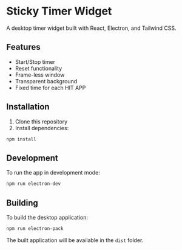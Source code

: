 # Sticky Timer Widget

A desktop timer widget built with React, Electron, and Tailwind CSS.

## Features

- Start/Stop timer
- Reset functionality
- Frame-less window
- Transparent background
- Fixed time for each HIT APP

## Installation

1. Clone this repository
2. Install dependencies:

```bash
npm install
```

## Development

To run the app in development mode:

```bash
npm run electron-dev
```

## Building

To build the desktop application:

```bash
npm run electron-pack
```

The built application will be available in the `dist` folder.
